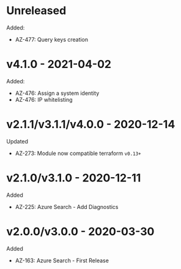 # Unreleased

Added:
  * AZ-477: Query keys creation

# v4.1.0 - 2021-04-02

Added:
  * AZ-476: Assign a system identity
  * AZ-476: IP whitelisting

# v2.1.1/v3.1.1/v4.0.0 - 2020-12-14

Updated
  * AZ-273: Module now compatible terraform `v0.13+`

# v2.1.0/v3.1.0 - 2020-12-11

Added
  * AZ-225: Azure Search - Add Diagnostics

# v2.0.0/v3.0.0 - 2020-03-30

Added
  * AZ-163: Azure Search - First Release
